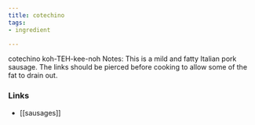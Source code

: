 ```yaml
---
title: cotechino
tags:
- ingredient

---
```

cotechino koh-TEH-kee-noh Notes: This is a mild and fatty Italian pork sausage. The links should be pierced before cooking to allow some of the fat to drain out.

### Links

* [[sausages]]
